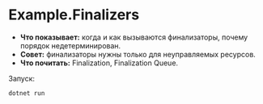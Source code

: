 # Example.Finalizers

- **Что показывает:** когда и как вызываются финализаторы, почему порядок недетерминирован.
- **Совет:** финализаторы нужны только для неуправляемых ресурсов.
- **Что почитать:** Finalization, Finalization Queue.

Запуск:
```
dotnet run
```
